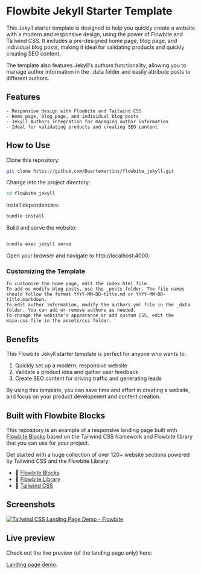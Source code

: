 # Flowbite Jekyll Starter Template

This Jekyll starter template is designed to help you quickly create a website with a modern and responsive design, using the power of Flowbite and Tailwind CSS. It includes a pre-designed home page, blog page, and individual blog posts, making it ideal for validating products and quickly creating SEO content.

The template also features Jekyll's authors functionality, allowing you to manage author information in the \_data folder and easily attribute posts to different authors.

## Features

    - Responsive design with Flowbite and Tailwind CSS
    - Home page, blog page, and individual blog posts
    - Jekyll Authors integration for managing author information
    - Ideal for validating products and creating SEO content

## How to Use

Clone this repository:

```bash
git clone https://github.com/Duartemartins/flowbite_jekyll.git
```

Change into the project directory:

```bash
cd flowbite_jekyll
```

Install dependencies:

```bash
bundle install
```

Build and serve the website:

```bash

bundle exec jekyll serve
```

Open your browser and navigate to http://localhost:4000.

### Customizing the Template

    To customize the home page, edit the index.html file.
    To add or modify blog posts, use the _posts folder. The file names should follow the format YYYY-MM-DD-title.md or YYYY-MM-DD-title.markdown.
    To edit author information, modify the authors.yml file in the _data folder. You can add or remove authors as needed.
    To change the website's appearance or add custom CSS, edit the main.css file in the assets/css folder.

## Benefits

This Flowbite Jekyll starter template is perfect for anyone who wants to:

1. Quickly set up a modern, responsive website
2. Validate a product idea and gather user feedback
3. Create SEO content for driving traffic and generating leads

By using this template, you can save time and effort in creating a website, and focus on your product development and content creation.

## Built with Flowbite Blocks

This repository is an example of a responsive landing page built with [Flowbite Blocks](https://flowbite.com/blocks/) based on the Tailwind CSS framework and Flowbite library that you can use for your project.

Get started with a huge collection of over 120+ website sections powered by Tailwind CSS and the Flowbite Library:

- 🔗 [Flowbite Blocks](https://flowbite.com/blocks/)
- 🔗 [Flowbite Library](https://flowbite.com/docs/getting-started/introduction/)
- 🔗 [Tailwind CSS](https://tailwindcss.com/)

## Screenshots

<a href="[http://google.com.au/](https://themesberg.github.io/tailwind-landing-page/)" rel="some text">![Tailwind CSS Landing Page Demo - Flowbite](https://flowbite.s3.amazonaws.com/github/screenshot.png)</a>

## Live preview

Check out the live preview (of the landing page only) here:

[Landing page demo](https://themesberg.github.io/tailwind-landing-page/).
